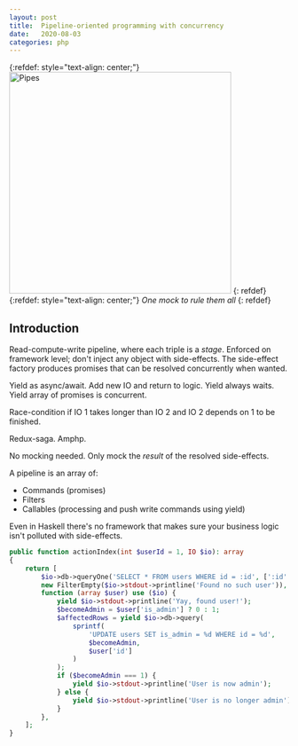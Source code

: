 ```yaml
---
layout: post
title:  Pipeline-oriented programming with concurrency
date:   2020-08-03
categories: php
---
```


{:refdef: style="text-align: center;"}
<img src="{{ site.url }}/assets/img/pipe.webp" alt="Pipes" height="400px"/>
{: refdef}
{:refdef: style="text-align: center;"}
_One mock to rule them all_
{: refdef}

## Introduction

Read-compute-write pipeline, where each triple is a _stage_. Enforced on framework level; don't inject any object with side-effects. The side-effect factory produces promises that can be resolved concurrently when wanted.

Yield as async/await. Add new IO and return to logic. Yield always waits. Yield array of promises is concurrent.

Race-condition if IO 1 takes longer than IO 2 and IO 2 depends on 1 to be finished.

Redux-saga. Amphp.

No mocking needed. Only mock the _result_ of the resolved side-effects.

A pipeline is an array of:

* Commands (promises)
* Filters
* Callables (processing and push write commands using yield)

Even in Haskell there's no framework that makes sure your business logic isn't polluted with side-effects.

```php
public function actionIndex(int $userId = 1, IO $io): array
{
    return [
        $io->db->queryOne('SELECT * FROM users WHERE id = :id', [':id' => $userId]),
        new FilterEmpty($io->stdout->printline('Found no such user')),
        function (array $user) use ($io) {
            yield $io->stdout->printline('Yay, found user!');
            $becomeAdmin = $user['is_admin'] ? 0 : 1;
            $affectedRows = yield $io->db->query(
                sprintf(
                    'UPDATE users SET is_admin = %d WHERE id = %d',
                    $becomeAdmin,
                    $user['id']
                )
            );
            if ($becomeAdmin === 1) {
                yield $io->stdout->printline('User is now admin');
            } else {
                yield $io->stdout->printline('User is no longer admin');
            }
        },
    ];
}
```
